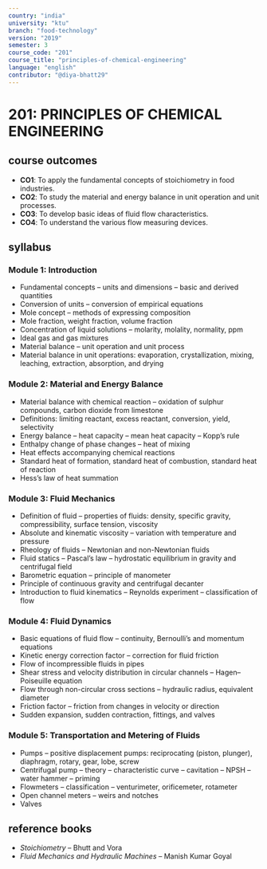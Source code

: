 ```yaml
---
country: "india"
university: "ktu"
branch: "food-technology"
version: "2019"
semester: 3
course_code: "201"
course_title: "principles-of-chemical-engineering"
language: "english"
contributor: "@diya-bhatt29"
---
```


# 201: PRINCIPLES OF CHEMICAL ENGINEERING

## course outcomes

- **CO1**: To apply the fundamental concepts of stoichiometry in food industries.
- **CO2**: To study the material and energy balance in unit operation and unit processes.
- **CO3**: To develop basic ideas of fluid flow characteristics.
- **CO4**: To understand the various flow measuring devices.

## syllabus

### Module 1: Introduction

- Fundamental concepts – units and dimensions – basic and derived quantities  
- Conversion of units – conversion of empirical equations  
- Mole concept – methods of expressing composition  
- Mole fraction, weight fraction, volume fraction  
- Concentration of liquid solutions – molarity, molality, normality, ppm  
- Ideal gas and gas mixtures  
- Material balance – unit operation and unit process  
- Material balance in unit operations: evaporation, crystallization, mixing, leaching, extraction, absorption, and drying  

### Module 2: Material and Energy Balance

- Material balance with chemical reaction – oxidation of sulphur compounds, carbon dioxide from limestone  
- Definitions: limiting reactant, excess reactant, conversion, yield, selectivity  
- Energy balance – heat capacity – mean heat capacity – Kopp’s rule  
- Enthalpy change of phase changes – heat of mixing  
- Heat effects accompanying chemical reactions  
- Standard heat of formation, standard heat of combustion, standard heat of reaction  
- Hess’s law of heat summation  

### Module 3: Fluid Mechanics

- Definition of fluid – properties of fluids: density, specific gravity, compressibility, surface tension, viscosity  
- Absolute and kinematic viscosity – variation with temperature and pressure  
- Rheology of fluids – Newtonian and non-Newtonian fluids  
- Fluid statics – Pascal’s law – hydrostatic equilibrium in gravity and centrifugal field  
- Barometric equation – principle of manometer  
- Principle of continuous gravity and centrifugal decanter  
- Introduction to fluid kinematics – Reynolds experiment – classification of flow  

### Module 4: Fluid Dynamics

- Basic equations of fluid flow – continuity, Bernoulli’s and momentum equations  
- Kinetic energy correction factor – correction for fluid friction  
- Flow of incompressible fluids in pipes  
- Shear stress and velocity distribution in circular channels – Hagen–Poiseuille equation  
- Flow through non-circular cross sections – hydraulic radius, equivalent diameter  
- Friction factor – friction from changes in velocity or direction  
- Sudden expansion, sudden contraction, fittings, and valves  

### Module 5: Transportation and Metering of Fluids

- Pumps – positive displacement pumps: reciprocating (piston, plunger), diaphragm, rotary, gear, lobe, screw  
- Centrifugal pump – theory – characteristic curve – cavitation – NPSH – water hammer – priming  
- Flowmeters – classification – venturimeter, orificemeter, rotameter  
- Open channel meters – weirs and notches  
- Valves  

## reference books

- *Stoichiometry* – Bhutt and Vora  
- *Fluid Mechanics and Hydraulic Machines* – Manish Kumar Goyal
